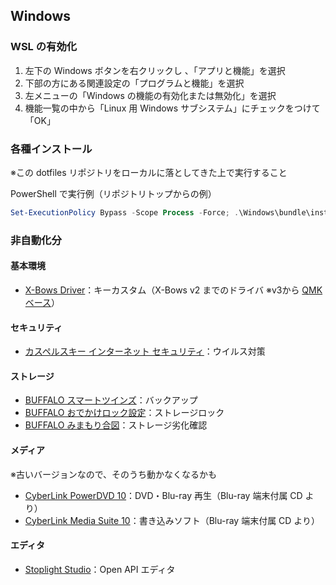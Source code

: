 ## Windows

### WSL の有効化
1. 左下の Windows ボタンを右クリックし 、「アプリと機能」を選択
2. 下部の方にある関連設定の「プログラムと機能」を選択
3. 左メニューの「Windows の機能の有効化または無効化」を選択
4. 機能一覧の中から「Linux 用 Windows サブシステム」にチェックをつけて「OK」

### 各種インストール
※この dotfiles リポジトリをローカルに落としてきた上で実行すること

PowerShell で実行例（リポジトリトップからの例）
```powershell
Set-ExecutionPolicy Bypass -Scope Process -Force; .\Windows\bundle\install.ps1
```

### 非自動化分
#### 基本環境
- [X-Bows Driver](https://x-bows.com/pages/software)：キーカスタム（X-Bows v2 までのドライバ ※v3から [QMK ベース](https://x-bows.com/blogs/blog/how-to-use-qmk-keyboard)）

#### セキュリティ
- [カスペルスキー インターネット セキュリティ](https://www.kaspersky.co.jp/downloads/thank-you/internet-security)：ウイルス対策

#### ストレージ
- [BUFFALO スマートツインズ](https://www.buffalo.jp/support/download/detail/?dl_contents_id=5130)：バックアップ
- [BUFFALO おでかけロック設定](https://www.buffalo.jp/support/download/detail/?dl_contents_id=2795)：ストレージロック
- [BUFFALO みまもり合図](https://www.buffalo.jp/support/download/detail/?dl_contents_id=62005)：ストレージ劣化確認

#### メディア
※古いバージョンなので、そのうち動かなくなるかも
- [CyberLink PowerDVD 10](https://jp.cyberlink.com/products/powerdvd-ultra/features_ja_JP.html)：DVD・Blu-ray 再生（Blu-ray 端末付属 CD より）
- [CyberLink Media Suite 10](https://dl.logitec.co.jp/software.php?pn=LST-D-497)：書き込みソフト（Blu-ray 端末付属 CD より）

#### エディタ
- [Stoplight Studio](https://stoplight.io/studio/)：Open API エディタ

